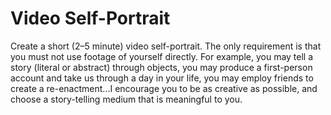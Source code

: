# Video Self-Portrait 

Create a short (2–5 minute) video self-portrait. The only requirement is that you must not use footage of yourself directly. For example, you may tell a story (literal or abstract) through objects, you may produce a first-person account and take us through a day in your life, you may employ friends to create a re-enactment...I encourage you to be as creative as possible, and choose a story-telling medium that is meaningful to you.    
